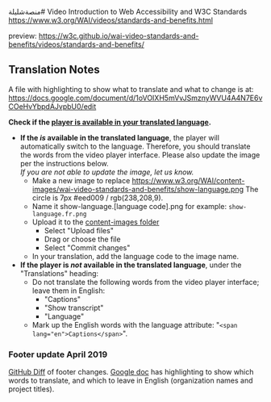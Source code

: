 منصةشليلة# Video Introduction to Web Accessibility and W3C Standards
https://www.w3.org/WAI/videos/standards-and-benefits.html

preview: https://w3c.github.io/wai-video-standards-and-benefits/videos/standards-and-benefits/

## Translation Notes

A file with highlighting to show what to translate and what to change is at: https://docs.google.com/document/d/1oVOIXH5mVvJSmznyWVU4A4N7E6vCOeHvYbpdAJvpbU0/edit

**Check if the [player is available in your translated language](https://github.com/ableplayer/ableplayer/blob/master/README.md#user-content-supported-languages).**

* **If the _is_ available in the translated language**, the player will automatically switch to the language. Therefore, you should translate the words from the video player interface. Please also update the image per the instructions below.<br>_If you are not able to update the image, let us know._
   * Make a new image to replace https://www.w3.org/WAI/content-images/wai-video-standards-and-benefits/show-language.png The circle is  7px #eed009 / rgb(238,208,9).
   * Name it show-language.[language code].png for example: `show-language.fr.png`
   * Upload it to the [content-images folder](https://github.com/w3c/wai-video-standards-and-benefits/tree/master/content-images/wai-video-standards-and-benefits)
      * Select "Upload files"
      * Drag or choose the file
      * Select "Commit changes"
   * In your translation, add the language code to the image name.
* **If the player is _not_ available in the translated language**, under the "Translations" heading:
   * Do not translate the following words from the video player interface; leave them in English:
     * "Captions"
     * "Show transcript"
     * "Language"
   * Mark up the English words with the language attribute: "`<span lang="en">Captions</span>`".
   
   
### Footer update April 2019

[GitHub Diff](https://github.com/w3c/wai-video-standards-and-benefits/commit/e1f94d20042b9b60d1cda02c5bb58cbedf9acee8#diff-d680e8a854a7cbad6d490c445cba2eba) of footer changes. [Google doc](https://docs.google.com/document/d/1oVOIXH5mVvJSmznyWVU4A4N7E6vCOeHvYbpdAJvpbU0/edit#bookmark=id.ddeb6zwckwat) has highlighting to show which words to translate, and which to leave in English (organization names and project titles).
